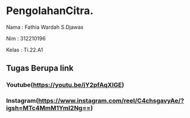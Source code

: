 # PengolahanCitra.
Nama    : Fathia Wardah S.Djawas

Nim     : 312210196

Kelas   : Ti.22.A1

## Tugas Berupa link

### Youtube(https://youtu.be/jY2pfAqXIGE)
### Instagram(https://www.instagram.com/reel/C4chsgavyAe/?igsh=MTc4MmM1YmI2Ng==)
